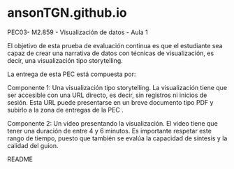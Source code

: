 # ansonTGN.github.io

PEC03- M2.859 - Visualización de datos - Aula 1

El objetivo de esta prueba de evaluación continua es que el estudiante sea capaz de crear una narrativa de datos con técnicas de visualización, es decir, una visualización tipo storytelling.

La entrega de esta PEC está compuesta por:

Componente 1: Una visualización tipo storytelling. La visualización tiene que ser accesible con una URL directo, es decir, sin registros ni inicios de sesión. Esta URL puede presentarse en un breve documento tipo PDF y subirlo a la zona de entregas de la PEC .

Componente 2: Un video presentando la visualización. El video tiene que tener una duración de entre 4 y 6 minutos. Es importante respetar este rango de tiempo, puesto que también se evalúa la capacidad de síntesis y la calidad del guion.

README
